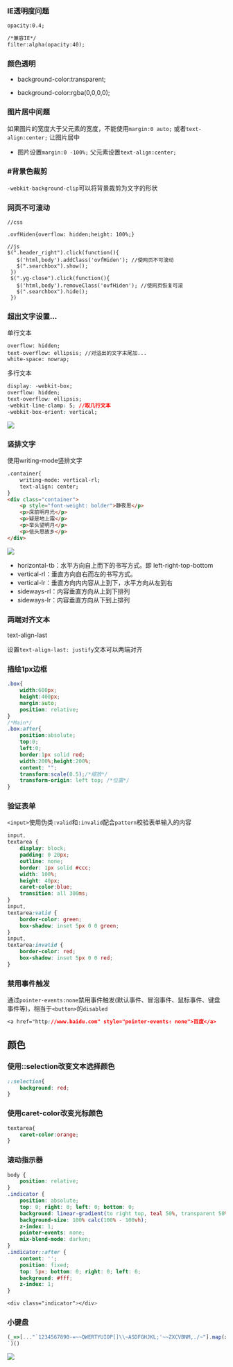 
### IE透明度问题

```html
opacity:0.4;

/*兼容IE*/
filter:alpha(opacity:40);
```

### 颜色透明

- background-color:transparent;

- background-color:rgba(0,0,0,0);


### 图片居中问题

如果图片的宽度大于父元素的宽度，不能使用`margin:0 auto;` 或者`text-align:center;` 让图片居中

- 图片设置`margin:0 -100%;` 父元素设置`text-align:center;`

### #背景色裁剪

`-webkit-background-clip`可以将背景裁剪为文字的形状


### 网页不可滚动

```
//css

.ovfHiden{overflow: hidden;height: 100%;}

//js
$(".header_right").click(function(){
   $('html,body').addClass('ovfHiden'); //使网页不可滚动
   $(".searchbox").show();
 })
 $(".yg-close").click(function(){
   $('html,body').removeClass('ovfHiden'); //使网页恢复可滚
   $(".searchbox").hide();
 })
```

### 超出文字设置…

单行文本

```
overflow: hidden;
text-overflow: ellipsis; //对溢出的文字末尾加...
white-space: nowrap;
```

多行文本

```css
display: -webkit-box;
overflow: hidden;
text-overflow: ellipsis;
-webkit-line-clamp: 5; //取几行文本
-webkit-box-orient: vertical;
```

![](http://itaolaity.com/20190829200742.png)

### 竖排文字

使用writing-mode竖排文字

```html
.container{
    writing-mode: vertical-rl;
    text-align: center;
}
<div class="container">
    <p style="font-weight: bolder">静夜思</p>
    <p>床前明月光</p>
    <p>疑是地上霜</p>
    <p>举头望明月</p>
    <p>低头思故乡</p>
</div>
```

![](http://itaolaity.com/20190829195338.png)

- horizontal-tb：水平方向自上而下的书写方式。即 left-right-top-bottom
- vertical-rl：垂直方向自右而左的书写方式。
- vertical-lr：垂直方向内内容从上到下，水平方向从左到右
- sideways-rl：内容垂直方向从上到下排列
- sideways-lr：内容垂直方向从下到上排列

### 两端对齐文本

text-align-last

设置`text-align-last: justify`文本可以两端对齐

### 描绘1px边框

```css
.box{
    width:600px;
    height:400px;
    margin:auto;
    position: relative;
}
/*Main*/
.box:after{
    position:absolute;
    top:0;
    left:0;
    border:1px solid red;
    width:200%;height:200%;
    content: "";
    transform:scale(0.5);/*缩放*/
    transform-origin: left top; /*位置*/
}
```

### 验证表单

`<input>`使用伪类`:valid`和`:invalid`配合`pattern`校验表单输入的内容

```css
input,
textarea {
    display: block;
    padding: 0 20px;
    outline: none;
    border: 1px solid #ccc;
    width: 100%;
    height: 40px;
    caret-color:blue;
    transition: all 300ms;
}
input,
textarea:valid {
    border-color: green;
    box-shadow: inset 5px 0 0 green;
}
input,
textarea:invalid {
    border-color: red;
    box-shadow: inset 5px 0 0 red;
}
```

### 禁用事件触发

通过`pointer-events:none`禁用事件触发(默认事件、冒泡事件、鼠标事件、键盘事件等)，相当于`<button>`的`disabled`

```css
<a href="http://www.baidu.com" style="pointer-events: none">百度</a>
```

## 颜色

### 使用::selection改变文本选择颜色

```css
::selection{
    background: red;
}
```

### 使用caret-color改变光标颜色

```css
textarea{
    caret-color:orange;
}
```

### 滚动指示器

```css
body {
    position: relative;
}
.indicator {
    position: absolute;
    top: 0; right: 0; left: 0; bottom: 0;
    background: linear-gradient(to right top, teal 50%, transparent 50%) no-repeat;
    background-size: 100% calc(100% - 100vh);
    z-index: 1;
    pointer-events: none;
    mix-blend-mode: darken;
}
.indicator::after {
    content: '';
    position: fixed;
    top: 5px; bottom: 0; right: 0; left: 0;
    background: #fff;
    z-index: 1;
}

<div class="indicator"></div>
```





### 小键盘

```js
(_=>[..."`1234567890-=~~QWERTYUIOP[]\\~ASDFGHJKL;'~~ZXCVBNM,./~"].map(x=>(o+=`/${b='_'.repeat(w=x<y?2:' 667699'[x=["Bs","Tab","Caps","Enter"][p++]||'Shift',p])}\\|`,m+=y+(x+'    ').slice(0,w)+y+y,n+=y+b+y+y,l+=' __'+b)[73]&&(k.push(l,m,n,o),l='',m=n=o=y),m=n=o=y='|',p=l=k=[])&&k.join`
`)()
```

![](http://itaolaity.com/20190829204035.png)